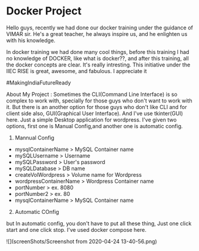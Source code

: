 # Docker Project

Hello guys, recently we had done our docker training under the guidance of VIMAR sir. He's a great teacher, he always inspire us, and he enlighten us with his knowledge. 

In docker training we had done many cool things, before this training I had no knowledge of DOCKER, like what is docker??, and after this training, all the docker concepts are clear. It's really intresting. This initiative under the IIEC RISE is great, awesome, and fabulous. I appreciate it

#MakingIndiaFutureReady

About My Project : Sometimes the CLI(Command Line Interface) is so complex to work with, specially for those guys who don't want to work with it. But there is an another option for those guys who don't like CLI and for client side also, GUI(Graphical User Interface). And I've use tkinter(GUI) here. Just a simple Desktop application for wordpress. I've given two options, first one is Manual Config,and another one is automatic config.

1. Mannual Config

- mysqlContainerName > MySQL Container name
- mySQLUsername > Username
- mySQLPassword > User's password
- mySQLDatabase > DB name
- createVolWordpress  > Volume name for Wordpress
- wordpressContainerName > Wordpress Container name
- portNumber > ex. 8080
- portNumber2 > ex. 80
- mysqlContainerName > MySQL Container name

2. Automatic COnfig

but In automatic config, you don't have to put all these thing, Just one click start and one click stop. I've used docker compose here.

![](screenShots/Screenshot from 2020-04-24 13-40-56.png)
